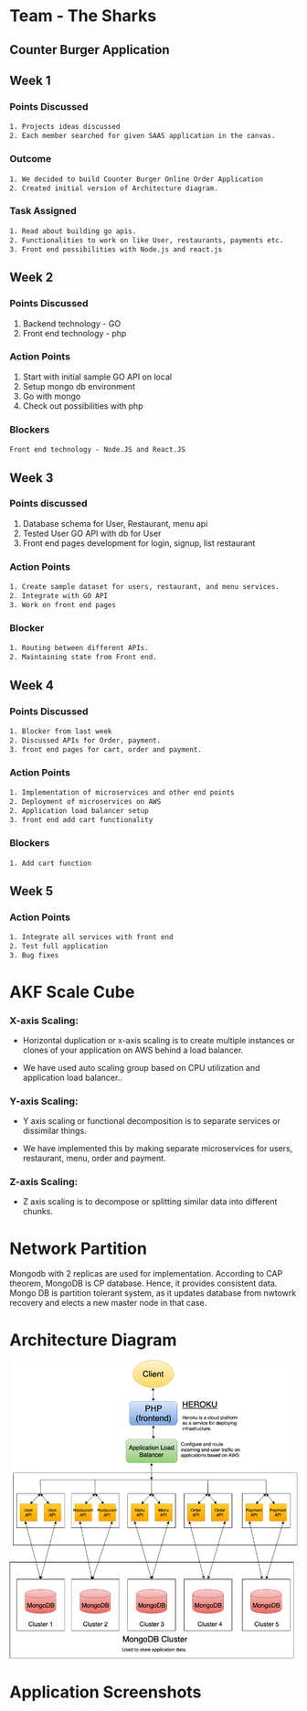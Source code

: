 # Team - The Sharks

## Counter Burger Application

## Week 1
### Points Discussed
```
1. Projects ideas discussed
2. Each member searched for given SAAS application in the canvas.
```
### Outcome
```
1. We decided to build Counter Burger Online Order Application
2. Created initial version of Architecture diagram.
```
### Task Assigned
```
1. Read about building go apis.
2. Functionalities to work on like User, restaurants, payments etc.
3. Front end possibilities with Node.js and react.js
```

## Week 2
### Points Discussed
1. Backend technology - GO
2. Front end technology - php

### Action Points
1. Start with initial sample GO API on local
2. Setup mongo db environment
3. Go with mongo
3. Check out possibilities with php

### Blockers
```
Front end technology - Node.JS and React.JS
```

## Week 3
### Points discussed
1. Database schema for User, Restaurant, menu api
2. Tested User GO API with db for User
3. Front end pages development for login, signup, list restaurant

### Action Points
```
1. Create sample dataset for users, restaurant, and menu services.
2. Integrate with GO API
3. Work on front end pages
```

### Blocker
```
1. Routing between different APIs.
2. Maintaining state from Front end.
```

## Week 4
### Points Discussed
```
1. Blocker from last week 
2. Discussed APIs for Order, payment.
3. front end pages for cart, order and payment.
```
### Action Points
```
1. Implementation of microservices and other end points
2. Deployment of microservices on AWS
2. Application load balancer setup
3. front end add cart functionality
```
### Blockers
```
1. Add cart function
```

## Week 5
### Action Points
```
1. Integrate all services with front end
2. Test full application
3. Bug fixes
```
# AKF Scale Cube

### X-axis Scaling: 
- Horizontal duplication or x-axis scaling is to create multiple instances or clones of your application on AWS behind a load balancer.

- We have used auto scaling group based on CPU utilization and application load balancer..

### Y-axis Scaling:
- Y axis scaling or functional decomposition is to separate services or dissimilar things.

- We have implemented this by making separate microservices for users, restaurant, menu, order and payment.

### Z-axis Scaling:
- Z axis scaling is to decompose or splitting similar data into different chunks.

# Network Partition

Mongodb with 2 replicas are used for implementation. According to CAP theorem, MongoDB is CP database. Hence, it provides consistent data. Mongo DB is partition tolerant system, as it updates database from nwtowrk recovery and elects a new master node in that case.

# Architecture Diagram
![System Architecture](https://github.com/nguyensjsu/sp19-281-the-sharks/blob/master/Images/System%20Architecture.png)


# Application Screenshots





